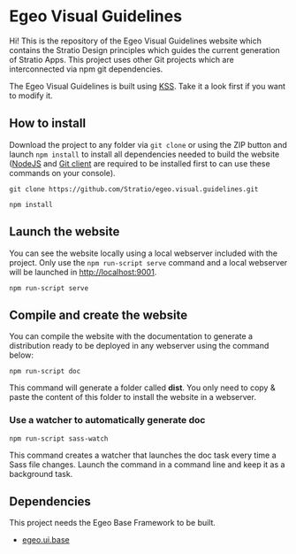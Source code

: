 # Egeo Visual Guidelines

Hi! This is the repository of the Egeo Visual Guidelines website which contains the Stratio Design principles which guides the current generation of Stratio Apps. This project uses other Git projects which are interconnected via npm git dependencies.

The Egeo Visual Guidelines is built using [KSS](http://warpspire.com/kss/). Take it a look first if you want to modify it.

## How to install

Download the project to any folder via `git clone` or using the ZIP button and launch `npm install` to install all dependencies needed to build the website ([NodeJS](https://nodejs.org) and [Git client](https://git-scm.com/download/) are required to be installed first to can use these commands on your console).

```
git clone https://github.com/Stratio/egeo.visual.guidelines.git

npm install
```

## Launch the website

You can see the website locally using a local webserver included with the project. Only use the `npm run-script serve` command and a local webserver will be launched in [http://localhost:9001](http://localhost:9001).

```
npm run-script serve
```

## Compile and create the website

You can compile the website with the documentation to generate a distribution ready to be deployed in any webserver using the command below:

```
npm run-script doc
```

This command will generate a folder called **dist**. You only need to copy & paste the content of this folder to install the website in a webserver.

### Use a watcher to automatically generate doc

```
npm run-script sass-watch
```

This command creates a watcher that launches the doc task every time a Sass file changes. Launch the command in a command line and keep it as a background task.

## Dependencies

This project needs the Egeo Base Framework to be built.

* [egeo.ui.base](https://github.com/Stratio/egeo.ui.base)

